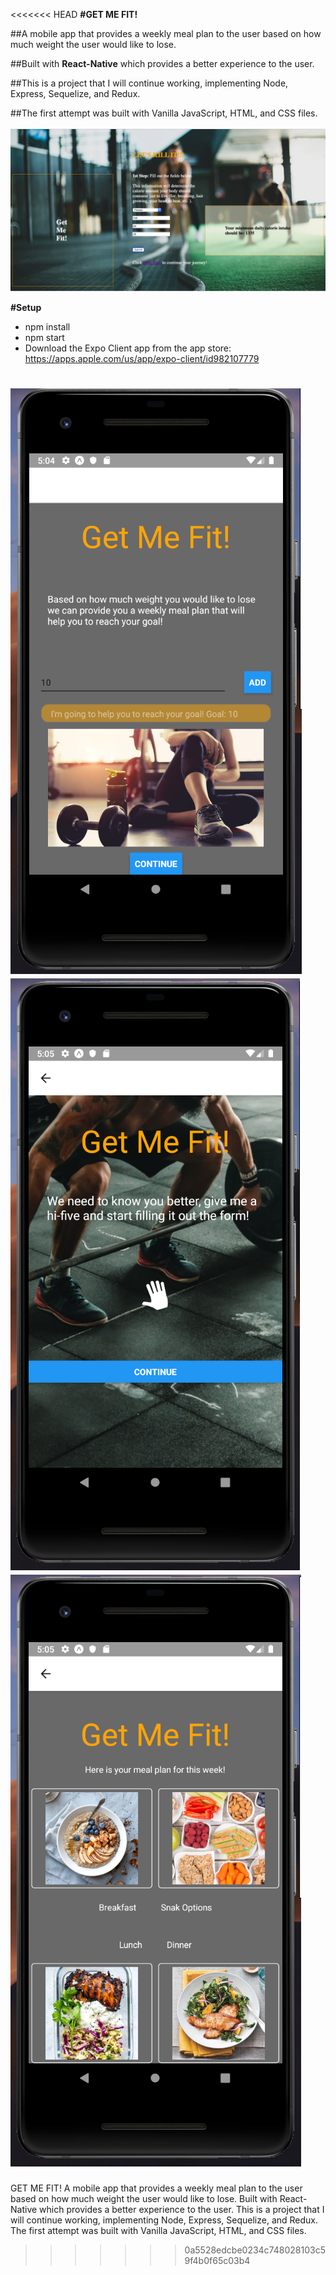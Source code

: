<<<<<<< HEAD
**#GET ME FIT!**

##A mobile app that provides a weekly meal plan to the user based on how much weight the user would like to lose.

##Built with **React-Native** which provides a better experience to the user.

##This is a project that I will continue working, implementing Node, Express, Sequelize, and Redux.

##The first attempt was built with Vanilla JavaScript, HTML, and CSS files.

![GET ME FIT WEB APP](/assets/Get-Me-Fit_WebApp.png)

**#Setup**

- npm install
- npm start
- Download the Expo Client app from the app store: https://apps.apple.com/us/app/expo-client/id982107779

![GET ME FIT HOME SCREEN](/assets/HomeScreen.png)
![GET ME FIT USER FORM](/assets/UserFormScreen.png)
![GET ME FIT WEEKLY MEAL PLAN](/assets/WeeklyMealPlanScreen.png)
=======
GET ME FIT!
A mobile app that provides a weekly meal plan to the user based on how much weight the user would like to lose. 
Built with React-Native which provides a better experience to the user. 
This is a project that I will continue working, implementing Node, Express, Sequelize, and Redux. 
The first attempt was built with Vanilla JavaScript, HTML, and CSS files.
>>>>>>> 0a5528edcbe0234c748028103c59f4b0f65c03b4
